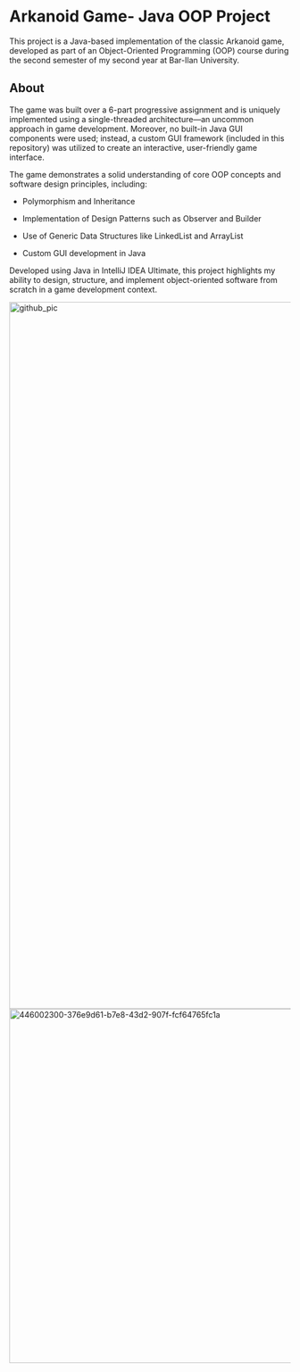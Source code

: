 # Arkanoid Game- Java OOP Project
This project is a Java-based implementation of the classic Arkanoid game, developed as part of an Object-Oriented Programming (OOP) course during the second semester of my second year at Bar-Ilan University.

## About
The game was built over a 6-part progressive assignment and is uniquely implemented using a single-threaded architecture—an uncommon approach in game development. 
Moreover, no built-in Java GUI components were used; instead, a custom GUI framework (included in this repository) was utilized to create an interactive, user-friendly game interface.

The game demonstrates a solid understanding of core OOP concepts and software design principles, including:

- Polymorphism and Inheritance

- Implementation of Design Patterns such as Observer and Builder

- Use of Generic Data Structures like LinkedList and ArrayList

- Custom GUI development in Java

Developed using Java in IntelliJ IDEA Ultimate, this project highlights my ability to design, structure, and implement object-oriented software from scratch in a game development context.

<img width="1267" alt="github_pic" src="https://github.com/user-attachments/assets/056fe963-ab84-4930-964d-e743e24f8de1" />

<img width="635" alt="446002300-376e9d61-b7e8-43d2-907f-fcf64765fc1a" src="https://github.com/user-attachments/assets/c2b155a9-8c77-4768-a752-c4daf9d821d5" />


